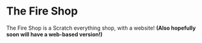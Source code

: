 # The Fire Shop

The Fire Shop is a Scratch everything shop, with a website!
**(Also hopefully soon will have a web-based version!)**
